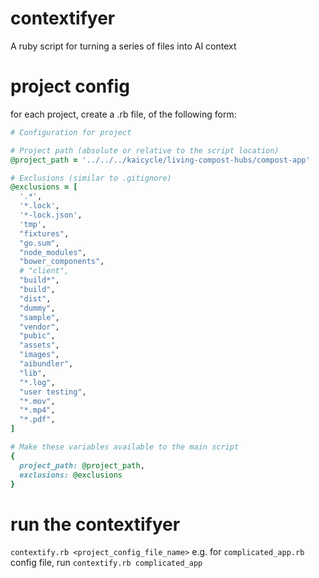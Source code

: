# contextifyer
A ruby script for turning a series of files into AI context

# project config
for each project, create a .rb file, of the following form:  

```rb
# Configuration for project

# Project path (absolute or relative to the script location)
@project_path = '../../../kaicycle/living-compost-hubs/compost-app'

# Exclusions (similar to .gitignore)
@exclusions = [
  '.*',
  '*.lock',
  '*-lock.json',
  'tmp',
  "fixtures",
  "go.sum",
  "node_modules",
  "bower_components",
  # "client",
  "build*",
  "build",
  "dist",
  "dummy",
  "sample",
  "vendor",
  "pubic",
  "assets",
  "images",
  "aibundler",
  "lib",
  "*.log",
  "user testing",
  "*.mov",
  "*.mp4",
  "*.pdf",
]

# Make these variables available to the main script
{
  project_path: @project_path,
  exclusions: @exclusions
}
```

# run the contextifyer
`contextify.rb <project_config_file_name>`
e.g. for `complicated_app.rb` config file, run `contextify.rb complicated_app`
